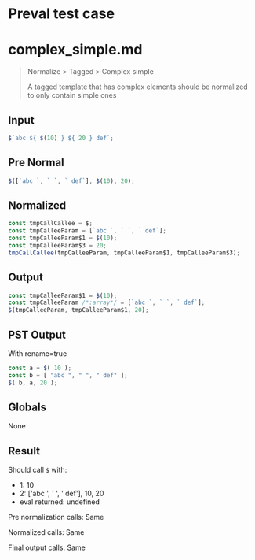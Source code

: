 # Preval test case

# complex_simple.md

> Normalize > Tagged > Complex simple
>
> A tagged template that has complex elements should be normalized to only contain simple ones

## Input

`````js filename=intro
$`abc ${ $(10) } ${ 20 } def`;
`````

## Pre Normal


`````js filename=intro
$([`abc `, ` `, ` def`], $(10), 20);
`````

## Normalized


`````js filename=intro
const tmpCallCallee = $;
const tmpCalleeParam = [`abc `, ` `, ` def`];
const tmpCalleeParam$1 = $(10);
const tmpCalleeParam$3 = 20;
tmpCallCallee(tmpCalleeParam, tmpCalleeParam$1, tmpCalleeParam$3);
`````

## Output


`````js filename=intro
const tmpCalleeParam$1 = $(10);
const tmpCalleeParam /*:array*/ = [`abc `, ` `, ` def`];
$(tmpCalleeParam, tmpCalleeParam$1, 20);
`````

## PST Output

With rename=true

`````js filename=intro
const a = $( 10 );
const b = [ "abc ", " ", " def" ];
$( b, a, 20 );
`````

## Globals

None

## Result

Should call `$` with:
 - 1: 10
 - 2: ['abc ', ' ', ' def'], 10, 20
 - eval returned: undefined

Pre normalization calls: Same

Normalized calls: Same

Final output calls: Same
